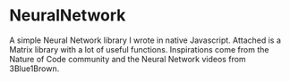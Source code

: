 # NeuralNetwork

A simple Neural Network library I wrote in native Javascript. Attached is a Matrix library with a lot of useful functions. 
Inspirations come from the Nature of Code community and the Neural Network videos from 3Blue1Brown.  
